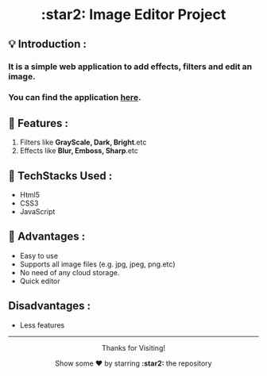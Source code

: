 <h1 align="center"> :star2: Image Editor Project </h1>

## :bulb: Introduction :

### It is a simple web application to add effects, filters and edit an image.
### You can find the application **[here]([https://dhanrajchaurasia.github.io/Image-Editor-Project/](https://66ab3f0209bfa29f73094bfb--imageffect.netlify.app/)).**


## :star2: Features : 
1. Filters like **GrayScale, Dark, Bright**.etc
2. Effects like **Blur, Emboss, Sharp**.etc

## :star2: TechStacks Used : 
- Html5
- CSS3
- JavaScript 

## :star2: Advantages : 
- Easy to use
- Supports all image files (e.g. jpg, jpeg, png.etc)
- No need of any cloud storage.
- Quick editor

## Disadvantages :
- Less features

 
---

<p align="center">
<p align="center">Thanks for Visiting!</p>
<p align="center">Show some ❤️ by starring <b>:star2:</b> the repository</p>
</p>
